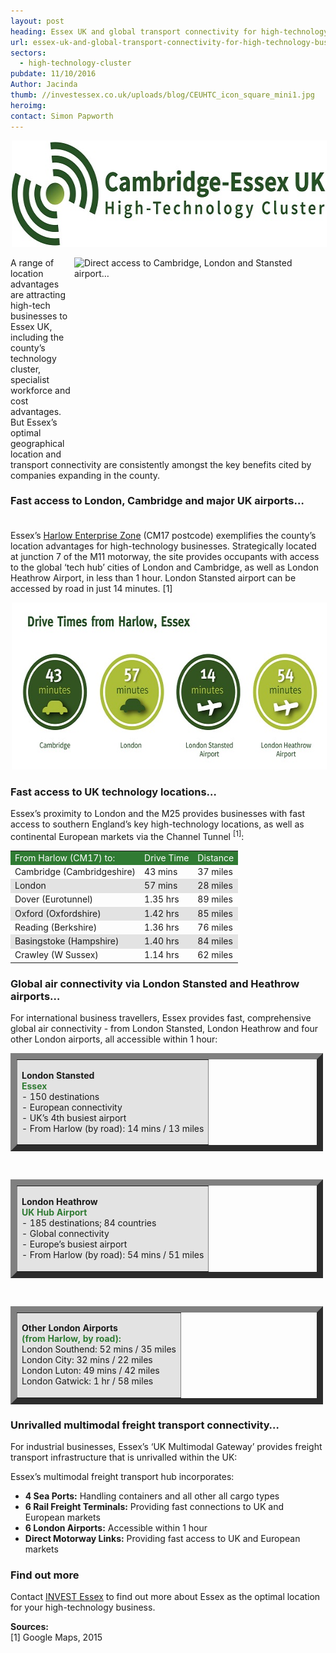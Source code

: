 ```yaml
---
layout: post
heading: Essex UK and global transport connectivity for high-technology businesses…
url: essex-uk-and-global-transport-connectivity-for-high-technology-businesses
sectors:
  - high-technology-cluster 
pubdate: 11/10/2016
Author: Jacinda
thumb: //investessex.co.uk/uploads/blog/CEUHTC_icon_square_mini1.jpg
heroimg: 
contact: Simon Papworth
---
```

<p><img alt='Cambridge-Essex UK High-Technology cluster' src='../uploads/blog/CEUHTC_icon_landscape_600.jpg' style='margin-left: 2px; margin-right: 2px; height: 170px; width: 600px;'/></p><p><img alt='Direct access to Cambridge, London and Stansted airport…' src='http://www.investessex.co.uk/uploads/about/Essex_Map_700.jpg' style='width: 400px; height: 317px; margin-left: 2px; margin-right: 2px; float: right;'/>A range of location advantages are attracting high-tech businesses to Essex UK, including the county’s technology cluster, specialist workforce and cost advantages. But Essex’s optimal geographical location and transport connectivity are consistently amongst the key benefits cited by companies expanding in the county.</p><h3>Fast access to London, Cambridge and major UK airports…<br/> </h3><p>Essex’s <a href='http://investessex.co.uk/studies/place-studies/harlow-enterprise-zone' target='_blank'>Harlow Enterprise Zone</a> (CM17 postcode) exemplifies the county’s location advantages for high-technology businesses. Strategically located at junction 7 of the M11 motorway, the site provides occupants with access to the global ‘tech hub’ cities of London and Cambridge, as well as London Heathrow Airport, in less than 1 hour. London Stansted airport can be accessed by road in just 14 minutes. [1]</p><p><img alt='Drive times from Harlow, Essex' src='../uploads/blog/HT3_Drive_Times.jpg' style='width: 600px; height: 267px; margin-left: 2px; margin-right: 2px;'/></p><h3>Fast access to UK technology locations…</h3><p>Essex’s proximity to London and the M25 provides businesses with fast access to southern England’s key high-technology locations, as well as continental European markets via the Channel Tunnel <sup>[1]</sup>: </p><table border='0' cellpadding='3' cellspacing='0' style='width: 500px;'><tbody><tr bgcolor='#307b33'><td><span style='color:#FFFFFF;'>From Harlow (CM17) to:</span></td><td><span style='color:#FFFFFF;'>Drive Time</span></td><td><span style='color:#FFFFFF;'><span style='background-color:#307b33;'>Distance</span></span></td></tr><tr><td>Cambridge (Cambridgeshire)</td><td>43 mins</td><td>37 miles</td></tr><tr bgcolor='#e3e3e3'><td>London</td><td>57 mins</td><td>28 miles</td></tr><tr><td>Dover (Eurotunnel)</td><td>1.35 hrs</td><td>89 miles</td></tr><tr bgcolor='#e3e3e3'><td>Oxford (Oxfordshire)</td><td>1.42 hrs</td><td>85 miles</td></tr><tr><td>Reading (Berkshire)</td><td>1.36 hrs</td><td>76 miles</td></tr><tr bgcolor='#e3e3e3'><td>Basingstoke (Hampshire)</td><td>1.40 hrs</td><td>84 miles</td></tr><tr><td>Crawley (W Sussex)</td><td>1.14 hrs</td><td>62 miles</td></tr></tbody></table><h3>Global air connectivity via London Stansted and Heathrow airports…</h3><p>For international business travellers, Essex provides fast, comprehensive global air connectivity - from London Stansted, London Heathrow and four other London airports, all accessible within 1 hour: </p><table border='10' cellpadding='0' cellspacing='0' style='width: 500px;'><tbody><tr bgcolor='#e3e3e3'><td><p><strong>London Stansted<br/><span style='color:#307b33;'>Essex</span></strong><br/>			- 150 destinations<br/>			- European connectivity<br/>			- UK’s 4th busiest airport<br/>			- From Harlow (by road): 14 mins / 13 miles</p></td></tr></tbody></table><p> </p><table border='10' cellpadding='0' cellspacing='0' style='width: 500px;'><tbody><tr><td style='background-color: rgb(227, 227, 227);'><p><strong>London Heathrow</strong><br/><strong><span style='color:#307b33;'>UK Hub Airport</span></strong><br/>			- 185 destinations; 84 countries<br/>			- Global connectivity<br/>			- Europe’s busiest airport<br/>			- From Harlow (by road): 54 mins / 51 miles</p></td></tr></tbody></table><p> </p><table border='10' cellpadding='0' cellspacing='0' style='width: 500px;'><tbody><tr><td style='background-color: rgb(227, 227, 227);'><p><strong>Other London Airports</strong><br/><strong><span style='color:#307b33;'>(from Harlow, by road):</span></strong><br/>			London Southend: 52 mins / 35 miles<br/>			London City: 32 mins / 22 miles<br/>			London Luton: 49 mins / 42 miles      <br/>			London Gatwick: 1 hr / 58 miles</p></td></tr></tbody></table><h3>Unrivalled multimodal freight transport connectivity…</h3><p>For industrial businesses, Essex’s ‘UK Multimodal Gateway’ provides freight transport infrastructure that is unrivalled within the UK:</p><p>Essex’s multimodal freight transport hub incorporates:</p><ul><li><strong>4 Sea Ports:</strong> Handling containers and all other all cargo types</li><li><strong>6 Rail Freight Terminals:</strong> Providing fast connections to UK and European markets</li><li><strong>6 London Airports:</strong> Accessible within 1 hour</li><li><strong>Direct Motorway Links:</strong> Providing fast access to UK and European markets</li></ul><h3>Find out more</h3><p>Contact <a href='../index.html' target='_blank'>INVEST Essex</a> to find out more about Essex as the optimal location for your high-technology business.</p><p><strong>Sources:</strong><br/>[1] Google Maps, 2015</p>